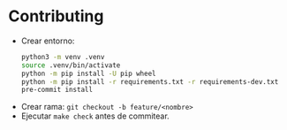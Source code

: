 # Contributing

- Crear entorno:
  ```bash
  python3 -m venv .venv
  source .venv/bin/activate
  python -m pip install -U pip wheel
  python -m pip install -r requirements.txt -r requirements-dev.txt
  pre-commit install
  ```
- Crear rama: `git checkout -b feature/<nombre>`
- Ejecutar `make check` antes de commitear.
